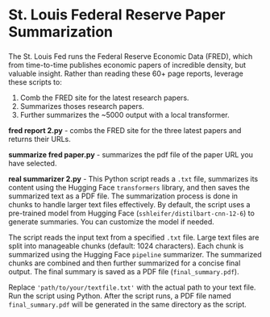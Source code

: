 # St. Louis Federal Reserve Paper Summarization

### 
The St. Louis Fed runs the Federal Reserve Economic Data (FRED), which from time-to-time publishes economic papers of incredible density, but valuable insight. Rather than reading these 60+ page reports, leverage these scripts to:

1) Comb the FRED site for the latest research papers.
2) Summarizes thoses research papers.
3) Further summarizes the ~5000 output with a local transformer.

**fred report 2.py** - combs the FRED site for the three latest papers and returns their URLs.

**summarize fred paper.py** - summarizes the pdf file of the paper URL you have selected.

**real summarizer 2.py** - This Python script reads a `.txt` file, summarizes its content using the Hugging Face `transformers` library, and then saves the summarized text as a PDF file. The summarization process is done in chunks to handle larger text files effectively. By default, the script uses a pre-trained model from Hugging Face (`sshleifer/distilbart-cnn-12-6`) to generate summaries. You can customize the model if needed.

The script reads the input text from a specified `.txt` file. Large text files are split into manageable chunks (default: 1024 characters). Each chunk is summarized using the Hugging Face `pipeline` summarizer. The summarized chunks are combined and then further summarized for a concise final output. The final summary is saved as a PDF file (`final_summary.pdf`). 

Replace `'path/to/your/textfile.txt'` with the actual path to your text file. Run the script using Python. After the script runs, a PDF file named `final_summary.pdf` will be generated in the same directory as the script.
